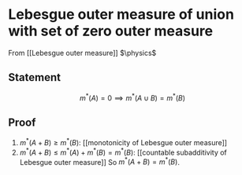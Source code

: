 # Lebesgue outer measure of union with set of zero outer measure
From [[Lebesgue outer measure]]
$\physics$
## Statement
$$m^{*}(A) = 0 \implies m^{*}(A \cup B) = m^{*}(B)$$

## Proof
1. $m^{*}(A + B) \geq m^{*}(B)$: [[monotonicity of Lebesgue outer measure]]
2. $m^{*}(A + B) \leq m^{*}(A) + m^{*}(B) = m^{*}(B)$: [[countable subadditivity of Lebesgue outer measure]]
So $m^{*}(A + B) = m^{*}(B)$.